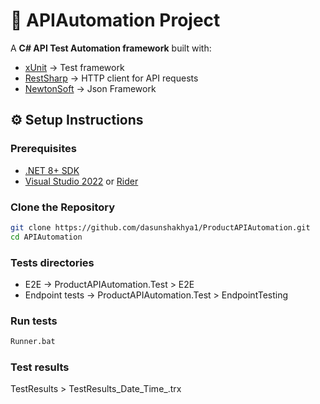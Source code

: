 # 🧪 APIAutomation Project

A **C# API Test Automation framework** built with:
- [xUnit](https://xunit.net/) → Test framework  
- [RestSharp](https://restsharp.dev/) → HTTP client for API requests  
- [NewtonSoft](https://www.newtonsoft.com/json) → Json Framework  

## ⚙️ Setup Instructions

### Prerequisites
- [.NET 8+ SDK](https://dotnet.microsoft.com/download)
- [Visual Studio 2022](https://visualstudio.microsoft.com/) or [Rider](https://www.jetbrains.com/rider/)


### Clone the Repository
```bash
git clone https://github.com/dasunshakhya1/ProductAPIAutomation.git
cd APIAutomation
```

### Tests directories
- E2E -> ProductAPIAutomation.Test > E2E
- Endpoint tests -> ProductAPIAutomation.Test > EndpointTesting

###  Run tests
```bash
Runner.bat
```

###  Test results
TestResults > TestResults_Date_Time_.trx



